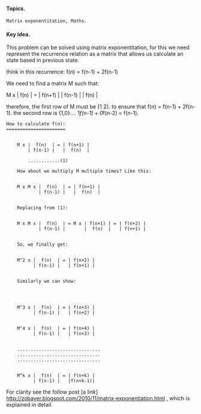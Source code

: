 #### Topics.
    Matrix exponentitation, Maths.
    
#### Key idea.
    
This problem can be solved using matrix exponentitation, for this we need
represent the recurrence relation as a matrix that allows us calculate an state
based in previous state.

think in this recurrence: f(n) = f(n-1) +  2f(n-1)

We need to find a matrix M such that:

M x |  f(n)  | = | f(n+1) |
    | f(n-1) |   |  f(n)  |
    
therefore, the first row of M must be {1 2}. to ensure that f(n) = f(n-1) + 2f(n-1).
the second row is {1,0}.... 1*f(n-1) + 0*f(n-2) =  f(n-1).


    How to calculate f(n):
    ======================


        M x |  f(n)  | = | f(n+1) |
            | f(n-1) |   |  f(n)  |

	        ............(1)

        How about we multiply M multiple times? Like this:


        M x M x |  f(n)  | = | f(n+1) |
                | f(n-1) |   |  f(n)  |


        Replacing from (1):


        M x M x |  f(n)  | = M x | f(n+1) | = | f(n+2) |
                | f(n-1) |       |  f(n)  |   | f(n+1) |


        So, we finally get:


        M^2 x |  f(n)  | = | f(n+2) |
              | f(n-1) |   | f(n+1) |


        Similarly we can show:




        M^3 x |  f(n)  | = | f(n+3) |
              | f(n-1) |   | f(n+2) |


        M^4 x |  f(n)  | = | f(n+4) |
              | f(n-1) |   | f(n+3) |


        ...............................
        ...............................
        ...............................


        M^k x |  f(n)  | = | f(n+k) |
              | f(n-1) |   |f(n+k-1)|
              
              
For clarity see the follow post [a link] http://zobayer.blogspot.com/2010/11/matrix-exponentiation.html , 
which is explained in detail.


